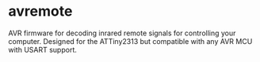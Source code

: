 avremote
========

AVR firmware for decoding inrared remote signals for controlling your computer. Designed for the ATTiny2313 but compatible with any AVR MCU with USART support.
